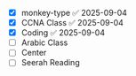 - [x] monkey-type ✅ 2025-09-04
- [x] CCNA Class ✅ 2025-09-04
- [x] Coding ✅ 2025-09-04
- [ ] Arabic Class
- [ ] Center
- [ ] Seerah Reading